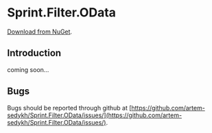 Sprint.Filter.OData
===================
[Download from NuGet](http://nuget.org/packages/Sprint.Filter.OData).

## Introduction

coming soon...

## Bugs

Bugs should be reported through github at
[https://github.com/artem-sedykh/Sprint.Filter.OData/issues/](https://github.com/artem-sedykh/Sprint.Filter.OData/issues/).